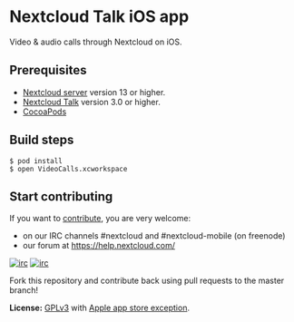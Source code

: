 # Nextcloud Talk iOS app

Video & audio calls through Nextcloud on iOS.

## Prerequisites

- [Nextcloud server](https://github.com/nextcloud/server) version 13 or higher.
- [Nextcloud Talk](https://github.com/nextcloud/spreed) version 3.0 or higher.
- [CocoaPods](https://cocoapods.org/)

## Build steps

```
$ pod install
$ open VideoCalls.xcworkspace
```

## Start contributing
If you want to [contribute](https://nextcloud.com/contribute/), you are very welcome: 

- on our IRC channels #nextcloud and #nextcloud-mobile (on freenode)
- our forum at https://help.nextcloud.com/

[![irc](https://img.shields.io/badge/IRC-%23nextcloud%20on%20freenode-orange.svg)](https://webchat.freenode.net/?channels=nextcloud)
[![irc](https://img.shields.io/badge/IRC-%23nextcloud--mobile%20on%20freenode-blue.svg)](https://webchat.freenode.net/?channels=nextcloud-mobile)

Fork this repository and contribute back using pull requests to the master branch!

**License:** [GPLv3](https://github.com/nextcloud/spreed-ios/blob/master/LICENSE) with [Apple app store exception](https://github.com/nextcloud/spreed-ios/blob/master/COPYING.iOS).

